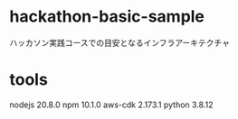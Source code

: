 # hackathon-basic-sample
ハッカソン実践コースでの目安となるインフラアーキテクチャ

# tools
nodejs 20.8.0
npm 10.1.0
aws-cdk 2.173.1
python 3.8.12
